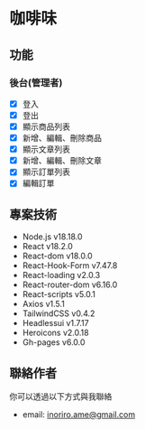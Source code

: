 # 咖啡味

## 功能 
### 後台(管理者)
- [x] 登入
- [x] 登出
- [x] 顯示商品列表
- [x] 新增、編輯、刪除商品
- [x] 顯示文章列表
- [x] 新增、編輯、刪除文章
- [x] 顯示訂單列表
- [x] 編輯訂單

## 專案技術
- Node.js v18.18.0
- React v18.2.0
- React-dom v18.0.0
- React-Hook-Form v7.47.8
- React-loading v2.0.3
- React-router-dom v6.16.0
- React-scripts v5.0.1
- Axios v1.5.1
- TailwindCSS v0.4.2
- Headlessui v1.7.17
- Heroicons v2.0.18
- Gh-pages v6.0.0

## 聯絡作者
你可以透過以下方式與我聯絡
- email: inoriro.ame@gmail.com